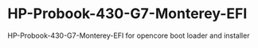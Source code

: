 # HP-Probook-430-G7-Monterey-EFI
HP-Probook-430-G7-Monterey-EFI for opencore boot loader and installer
